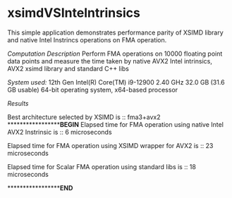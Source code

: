 # xsimdVSIntelntrinsics

This simple application demonstrates performance parity of XSIMD library and native Intel Instrincs operations on FMA operation. 


*Computation Description*
Perform FMA operations on 10000 floating point data points and measure the time taken by  native AVX2 Intel intrinsics, AVX2 xsimd library and standard C++ libs

*System used:*
12th Gen Intel(R) Core(TM) i9-12900   2.40 GHz
32.0 GB (31.6 GB usable)
64-bit operating system, x64-based processor


*Results*

Best architecture selected by XSIMD is :: fma3+avx2
***************************************************BEGIN**********************************
Elapsed time for FMA operation using native Intel AVX2 Instrinsic is :: 6 microseconds

Elapsed time for FMA operation using XSIMD wrapper for AVX2 is :: 23 microseconds

Elapsed time for Scalar FMA operation using standard libs is :: 18 microseconds

***************************************************END**********************************
